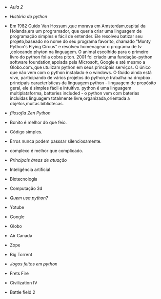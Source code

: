 - *Aula 2*

- *História do python*

 - Em 1982 Guido Van Hossum ,que morava em Amsterdam,capital da Holanda,era um programador, que queria criar uma linguagem de programação simples e fácil de entender.
 Ele resolveu batizar seu projeto,baseado no nome do seu programa favorito, chamado "Monty Python's Flying Circus" e resolveu homenagear o programa de tv ,colocando phyton na linguagem.
 O animal escolhido para o primeiro livro do python foi a cobra piton.
 2001 foi criado uma fundação-python software foundation,apoiada pela Microsoft, Google e até mesmo a Globo.com.,que utulizam python em seus principais serviços.
O único que não vem com o python instalado é o windows.
O Guido ainda está vivo, participando de vários projetos do python,e trabalha na dropbox.
principais características da linguagem python - linguagem de propósito geral, ele é simples fácil e intuitivo.
python é uma linguagem multiplataforma, batteries included - o python vem com baterias incluidas 
linguagem totalmente livre,organizada,orientada a objetos,muitas bibliotecas.

- *filosofia Zen Python*
- Bonito é melhor do que feio.
- Código simples.
- Erros nunca podem passsar silenciosamente.
- complexo é melhor que complicado.

- *Principais áreas de atuação*
- Inteligência artificial 
- Biotecnologia
- Computação 3d
 
- *Quem usa python?*
- Yotube
- Google 
- Globo
- Air Canada 
- Zope 
- Big Torrent 

- *Jogos feitos em python*
- Frets Fire 
- Civilization IV
- Battle field 2 











